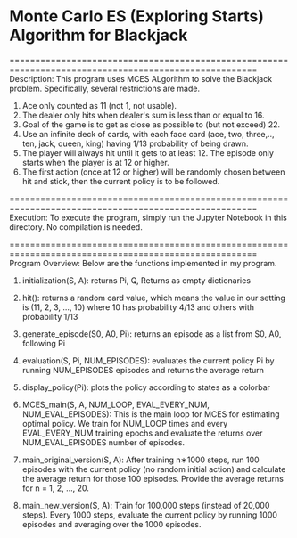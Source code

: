# Monte Carlo ES (Exploring Starts) Algorithm for Blackjack

======================================================================================================
Description:
This program uses MCES ALgorithm to solve the Blackjack problem.
Specifically, several restrictions are made.
1. Ace only counted as 11 (not 1, not usable).
2. The dealer only hits when dealer's sum is less than or equal to 16.
3. Goal of the game is to get as close as possible to (but not exceed) 22.
4. Use an infinite deck of cards, with each face card (ace, two, three,.., ten, jack, queen, king) 
    having 1/13 probability of being drawn.
5. The player will always hit until it gets to at least 12. 
    The episode only starts when the player is at 12 or higher.
6. The first action (once at 12 or higher) will be randomly chosen between hit and stick, 
    then the current policy is to be followed.

======================================================================================================
Execution:
To execute the program, simply run the Jupyter Notebook in this directory.
No compilation is needed.

======================================================================================================
Program Overview:
Below are the functions implemented in my program.
<!-- First, I present all the utility functions. -->

1. initialization(S, A): returns Pi, Q, Returns as empty dictionaries

2. hit(): returns a random card value, which means the value in our setting is (11, 2, 3, ..., 10)    where 10 has probability 4/13 and others with probability 1/13

3.  generate_episode(S0, A0, Pi): returns an episode as a list from S0, A0, following Pi

4. evaluation(S, Pi, NUM_EPISODES): evaluates the current policy Pi by running NUM_EPISODES episodes  and returns the average return

5. display_policy(Pi): plots the policy according to states as a colorbar

<!-- So far I've covered all the utility functions covered in my program.
Now I'll cover the main loop functions for MCES algorithms. -->

6.  MCES_main(S, A, NUM_LOOP, EVAL_EVERY_NUM, NUM_EVAL_EPISODES): This is the main loop for MCES for estimating optimal policy. We train for NUM_LOOP times and every EVAL_EVERY_NUM training epochs and evaluate the returns over NUM_EVAL_EPISODES number of episodes.

<!-- Below are the two functions for experiments (under different experiment settings).
Both of them give a return history during the training and plot the optimal policy. -->

7. main_original_version(S, A): After training n∗1000 steps, run 100 episodes with the current policy (no random initial action) and calculate the average return for those 100 episodes. Provide the average returns for n = 1, 2, ..., 20.

8. main_new_version(S, A): Train for 100,000 steps (instead of 20,000 steps). Every 1000 steps, evaluate the current policy by running 1000 episodes and averaging over the 1000 episodes.
